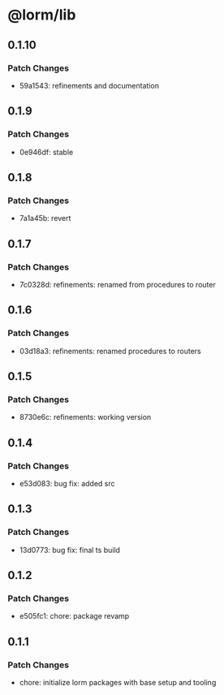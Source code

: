 # @lorm/lib

## 0.1.10

### Patch Changes

- 59a1543: refinements and documentation

## 0.1.9

### Patch Changes

- 0e946df: stable

## 0.1.8

### Patch Changes

- 7a1a45b: revert

## 0.1.7

### Patch Changes

- 7c0328d: refinements: renamed from procedures to router

## 0.1.6

### Patch Changes

- 03d18a3: refinements: renamed procedures to routers

## 0.1.5

### Patch Changes

- 8730e6c: refinements: working version

## 0.1.4

### Patch Changes

- e53d083: bug fix: added src

## 0.1.3

### Patch Changes

- 13d0773: bug fix: final ts build

## 0.1.2

### Patch Changes

- e505fc1: chore: package revamp

## 0.1.1

### Patch Changes

- chore: initialize lorm packages with base setup and tooling
